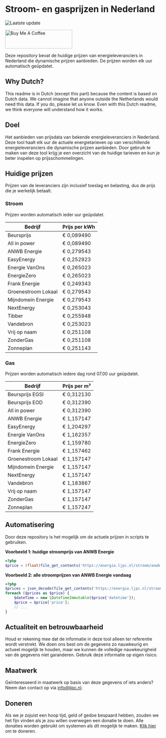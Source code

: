 # Stroom- en gasprijzen in Nederland

![Laatste update](https://img.shields.io/badge/laatste%20update-2025--09--18%2009%3A00%20CET-brightgreen)

<a href="https://www.buymeacoffee.com/Lars-" target="_blank"><img src="https://cdn.buymeacoffee.com/buttons/v2/default-orange.png" alt="Buy Me A Coffee" height="60" style="height: 60px !important;width: 217px !important;" ></a>

Deze repository bevat de huidige prijzen van energieleveranciers in Nederland die dynamische prijzen aanbieden. De prijzen worden elk uur automatisch geüpdatet.

## Why Dutch?

This readme is in Dutch (except this part) because the content is based on Dutch data. We cannot imagine that anyone outside the Netherlands would need this data. If you do, please let us know. Even with this Dutch readme, we think
everyone will understand how it works.

## Doel

Het aanbieden van prijsdata van bekende energieleveranciers in Nederland. Deze tool haalt elk uur de actuele energietarieven op van verschillende energieleveranciers die dynamische prijzen aanbieden. Door gebruik te maken van deze tool
krijg je een overzicht van de huidige tarieven en kun je beter inspelen op prijsschommelingen.

## Huidige prijzen

Prijzen van de leveranciers zijn inclusief toeslag en belasting, dus de prijs die je werkelijk betaalt.

### Stroom

Prijzen worden automatisch ieder uur geüpdatet.

 Bedrijf | Prijs per kWh 
---------|---------------
Beursprijs | € 0,089490
All in power | € 0,089490
ANWB Energie | € 0,279543
EasyEnergy | € 0,252923
Energie VanOns | € 0,265023
EnergieZero | € 0,265023
Frank Energie | € 0,249343
Groenestroom Lokaal | € 0,279543
Mijndomein Energie | € 0,279543
NextEnergy | € 0,253043
Tibber | € 0,255948
Vandebron | € 0,253023
Vrij op naam | € 0,251108
ZonderGas | € 0,251108
Zonneplan | € 0,251143


### Gas

Prijzen worden automatisch iedere dag rond 07.00 uur geüpdatet.

 Bedrijf | Prijs per m³ 
---------|--------------
Beursprijs EGSI | € 0,312130
Beursprijs EOD | € 0,312390
All in power | € 0,312390
ANWB Energie | € 1,157147
EasyEnergy | € 1,204297
Energie VanOns | € 1,162357
EnergieZero | € 1,159780
Frank Energie | € 1,157462
Groenestroom Lokaal | € 1,157147
Mijndomein Energie | € 1,157147
NextEnergy | € 1,157147
Vandebron | € 1,183867
Vrij op naam | € 1,157147
ZonderGas | € 1,157147
Zonneplan | € 1,157247


## Automatisering

Door deze repository is het mogelijk om de actuele prijzen in scripts te gebruiken.

**Voorbeeld 1: huidige stroomprijs van ANWB Energie**

```php
<?php
$price = (float)file_get_contents('https://energie.ljpc.nl/stroom/anwb-energie-nu.txt');

```

**Voorbeeld 2: alle stroomprijzen van ANWB Energie vandaag**

```php
<?php
$prices = json_decode(file_get_contents('https://energie.ljpc.nl/stroom/all-in-power-vandaag.json'),true);
foreach ($prices as $price) {
    $dateTime = new \DateTimeImmutable($price['datetime']);
    $price = $price['price'];
    // ...
}
```

## Actualiteit en betrouwbaarheid

Houd er rekening mee dat de informatie in deze tool alleen ter referentie wordt verstrekt. We doen ons best om de gegevens zo nauwkeurig en actueel mogelijk te houden, maar we kunnen de volledige nauwkeurigheid van de gegevens niet
garanderen. Gebruik deze informatie op eigen risico.

## Maatwerk

Geïnteresseerd in maatwerk op basis van deze gegevens of iets anders? Neem dan contact op
via [info@ljpc.nl](mailto:info@ljpc.nl?subject=Energie%20prijzen).

## Doneren

Als we je zojuist een hoop tijd, geld of gedoe bespaard hebben, zouden we het fijn vinden als je zou willen overwegen een
donatie te doen. Alle donaties worden gebruikt om systemen als dit mogelijk te
maken. [Klik hier](https://www.buymeacoffee.com/Lars-) om te doneren.
